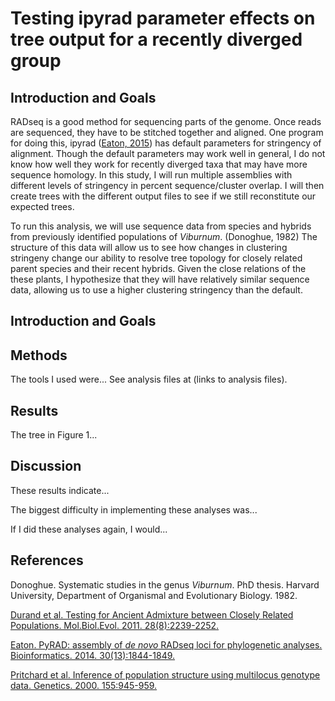 # Testing ipyrad parameter effects on tree output for a recently diverged group

## Introduction and Goals

RADseq is a good method for sequencing parts of the genome. Once reads are sequenced, they have to be stitched together and aligned. One program for doing this, ipyrad ([Eaton, 2015](http)) has default parameters for stringency of alignment. Though the default parameters may work well in general, I do not know how well they work for recently diverged taxa that may have more sequence homology. In this study, I will run multiple assemblies with different levels of stringency in percent sequence/cluster overlap. I will then create trees with the different output files to see if we still reconstitute our expected trees.

To run this analysis, we will use sequence data from species and hybrids from previously identified populations of *Viburnum*. (Donoghue, 1982) The structure of this data will allow us to see how changes in clustering stringeny change our ability to resolve tree topology for closely related parent species and their recent hybrids. Given the close relations of the these plants, I hypothesize that they will have relatively similar sequence data, allowing us to use a higher clustering stringency than the default.

## Introduction and Goals

## Methods
The tools I used were... See analysis files at (links to analysis files).

## Results

The tree in Figure 1...

## Discussion

These results indicate...

The biggest difficulty in implementing these analyses was...

If I did these analyses again, I would...

## References

Donoghue. Systematic studies in the genus *Viburnum*. PhD thesis. Harvard University, Department of Organismal and Evolutionary Biology. 1982.

[Durand et al. Testing for Ancient Admixture between Closely Related Populations. Mol.Biol.Evol. 2011. 28(8):2239-2252.](http://mbe.oxfordjournals.org/content/28/8/2239)

[Eaton. PyRAD: assembly of *de novo* RADseq loci for phylogenetic analyses. Bioinformatics. 2014. 30(13):1844-1849.](http://bioinformatics.oxfordjournals.org/content/30/13/1844)

[Pritchard et al. Inference of population structure using multilocus genotype data. Genetics. 2000. 155:945-959.](http://www.genetics.org/content/155/2/945.short)


